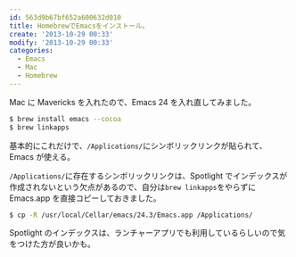 ```yaml
---
id: 563d9b67bf652a600632d010
title: HomebrewでEmacsをインストール。
create: '2013-10-29 00:33'
modify: '2013-10-29 00:33'
categories:
  - Emacs
  - Mac
  - Homebrew
---
```


Mac に Mavericks を入れたので、Emacs 24 を入れ直してみました。

```bash
$ brew install emacs --cocoa
$ brew linkapps
```

基本的にこれだけで、`/Applications/`にシンボリックリンクが貼られて、Emacs が使える。

<!-- more -->

`/Applications/`に存在するシンボリックリンクは、Spotlight でインデックスが作成されないという欠点があるので、自分は`brew linkapps`をやらずに Emacs.app を直接コピーしておきました。

```bash
$ cp -R /usr/local/Cellar/emacs/24.3/Emacs.app /Applications/
```

Spotlight のインデックスは、ランチャーアプリでも利用しているらしいので気をつけた方が良いかも。
